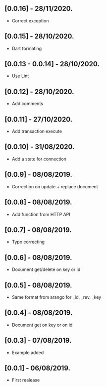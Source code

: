 ## [0.0.16] - 28/11/2020.

* Correct exception

## [0.0.15] - 28/10/2020.

* Dart formating

## [0.0.13 - 0.0.14] - 28/10/2020.

* Use Lint

## [0.0.12] - 28/10/2020.

* Add comments

## [0.0.11] - 27/10/2020.

* Add transaction execute

## [0.0.10] - 31/08/2020.

* Add a state for connection

## [0.0.9] - 08/08/2019.

* Correction on update + replace document 

## [0.0.8] - 08/08/2019.

* Add function from HTTP API

## [0.0.7] - 08/08/2019.

* Typo correcting

## [0.0.6] - 08/08/2019.

* Document get/delete on key or id

## [0.0.5] - 08/08/2019.

* Same format from arango for _id, _rev, _key

## [0.0.4] - 08/08/2019.

* Document get on key or on id

## [0.0.3] - 07/08/2019.

* Example added

## [0.0.1] - 06/08/2019.

* First realease
